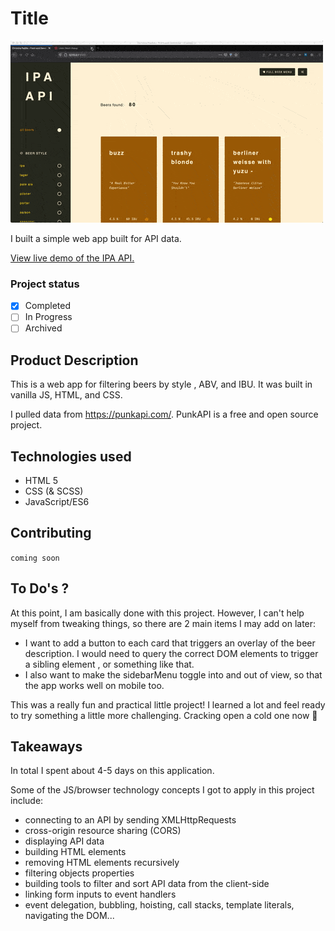 # Title

![GIF](https://github.com/hipstina/ipa-api/blob/master/preview.gif)

I built a simple web app built for API data. 

[View live demo of the IPA API.](https://hipstina.github.io/ipa-api/index.html)

### Project status
- [X] Completed
- [ ] In Progress
- [ ] Archived   

## Product Description
This is a web app for filtering beers by style , ABV, and IBU. It was built in vanilla JS, HTML, and CSS. 

I pulled data from https://punkapi.com/. PunkAPI is a free and open source project. 

 
## Technologies used
- HTML 5
- CSS (& SCSS)
- JavaScript/ES6

## Contributing
 `coming soon` 

## To Do's ?
At this point, I am basically done with this project. However, I can't help myself from tweaking things, so there are 2 main items I may add on later:
 - I want to add a button to each card that triggers an overlay of the beer description. I would need to query the correct DOM elements to trigger a sibling element , or something like that. 
 - I also want to make the sidebarMenu toggle into and out of view, so that the app works well on mobile too. 

This was a really fun and practical little project! I learned a lot and feel ready to try something a little more challenging. Cracking open a cold one now 🍺

## Takeaways
In total I spent about 4-5 days on this application.

Some of the JS/browser technology concepts I got to apply in this project include:
+ connecting to an API by sending XMLHttpRequests
+ cross-origin resource sharing (CORS)
+ displaying API data 
+ building HTML elements
+ removing HTML elements recursively
+ filtering objects properties 
+ building tools to filter and sort API data from the client-side
+ linking form inputs to event handlers
+ event delegation, bubbling, hoisting, call stacks, template literals, navigating the DOM...
